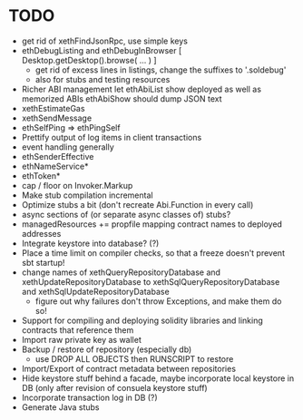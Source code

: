 # TODO

* get rid of xethFindJsonRpc, use simple keys
* ethDebugListing and ethDebugInBrowser [ Desktop.getDesktop().browse( ... ) ]
  * get rid of excess lines in listings, change the suffixes to '.soldebug'
  * also for stubs and testing resources
* Richer ABI management
   let ethAbiList show deployed as well as memorized ABIs
       ethAbiShow should dump JSON text
* xethEstimateGas
* xethSendMessage
* ethSelfPing => ethPingSelf
* Prettify output of log items in client transactions
* event handling generally
* ethSenderEffective
* ethNameService*
* ethToken*
* cap / floor on Invoker.Markup
* Make stub compilation incremental
* Optimize stubs a bit (don't recreate Abi.Function in every call)
* async sections of (or separate async classes of) stubs?
* managedResources += propfile mapping contract names to deployed addresses
* Integrate keystore into database? (?)
* Place a time limit on compiler checks, so that a freeze doesn't prevent sbt startup!
* change names of xethQueryRepositoryDatabase and xethUpdateRepositoryDatabase to xethSqlQueryRepositoryDatabase and xethSqlUpdateRepositoryDatabase
  *  figure out why failures don't throw Exceptions, and make them do so!
* Support for compiling and deploying solidity libraries and linking contracts that reference them
* Import raw private key as wallet
* Backup / restore of repository (especially db)
  * use DROP ALL OBJECTS then RUNSCRIPT to restore
* Import/Export of contract metadata between repositories
* Hide keystore stuff behind a facade, maybe incorporate local keystore in DB (only after revision of consuela keystore stuff)
* Incorporate transaction log in DB (?)
* Generate Java stubs
